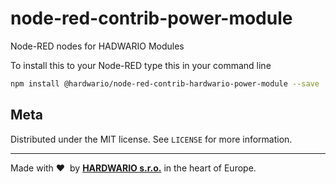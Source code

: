 # node-red-contrib-power-module
Node-RED nodes for HADWARIO Modules

To install this to your Node-RED type this in your command line
```sh
npm install @hardwario/node-red-contrib-hardwario-power-module --save
```
## Meta

Distributed under the MIT license. See `LICENSE` for more information.

---

Made with &#x2764;&nbsp; by [**HARDWARIO s.r.o.**](https://www.hardwario.com/) in the heart of Europe.
